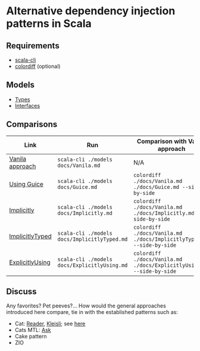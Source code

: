 # Alternative dependency injection patterns in Scala

## Requirements

- [scala-cli](https://scala-cli.virtuslab.org/install) 
- [colordiff](https://formulae.brew.sh/formula/colordiff) (optional)

## Models

- [Types](./models/Types.scala)
- [Interfaces](./models/Interfaces.scala)

## Comparisons

| Link                                 | Run                                          | Comparison with Vanila approach                                |
|--------------------------------------|----------------------------------------------|----------------------------------------------------------------|
| [Vanila approach](docs/Vanila.md)     | `scala-cli ./models docs/Vanila.md`          | N/A                                                            |
| [Using Guice](docs/Guice.md)          | `scala-cli ./models docs/Guice.md`           | `colordiff ./docs/Vanila.md ./docs/Guice.md --side-by-side`      |
| [Implicitly](docs/Implicitly.md)      | `scala-cli ./models docs/Implicitly.md`      | `colordiff ./docs/Vanila.md ./docs/Implicitly.md --side-by-side` |
| [ImplicitlyTyped](docs/ImplicitlyTyped.md) | `scala-cli ./models docs/ImplicitlyTyped.md` | `colordiff ./docs/Vanila.md ./docs/ImplicitlyTyped.md --side-by-side` |
| [ExplicitlyUsing](docs/ExplicitlyUsing.md) | `scala-cli ./models docs/ExplicitlyUsing.md` | `colordiff ./docs/Vanila.md ./docs/ExplicitlyUsing.md --side-by-side` |

## Discuss

Any favorites? Pet peeves?... How would the general approaches introduced here compare, tie in with the established patterns such as:

- Cat: [Reader](https://typelevel.org/cats/api/cats/data/package$$Reader$.html), [Kleisli](https://typelevel.org/cats/datatypes/kleisli.html); see [here](https://stackoverflow.com/questions/29226560/is-it-just-a-coincidence-that-kleisli-readert-and-reader-are-the-same-in-scala) 
- Cats MTL: [Ask](https://typelevel.org/cats-mtl/mtl-classes/ask.html)
- Cake pattern
- ZIO